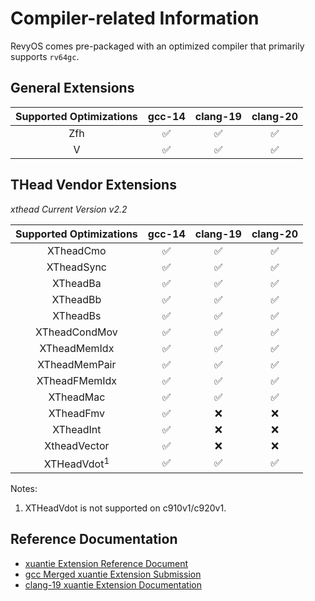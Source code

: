 # Compiler-related Information

RevyOS comes pre-packaged with an optimized compiler that primarily supports `rv64gc`.

## General Extensions

| Supported Optimizations | gcc-14 | clang-19 | clang-20 |
| :--: | :--: | :--: | :--: |
| Zfh  | ✅ | ✅ | ✅ |
| V    | ✅ | ✅ | ✅ |

## THead Vendor Extensions

*xthead Current Version v2.2*

| Supported Optimizations | gcc-14 | clang-19 | clang-20 |
| :--: | :--: | :--: | :--: |
| XTheadCmo              | ✅ | ✅ | ✅ |
| XTheadSync             | ✅ | ✅ | ✅ |
| XTheadBa               | ✅ | ✅ | ✅ |
| XTheadBb               | ✅ | ✅ | ✅ |
| XTheadBs               | ✅ | ✅ | ✅ |
| XTheadCondMov          | ✅ | ✅ | ✅ |
| XTheadMemIdx           | ✅ | ✅ | ✅ |
| XTheadMemPair          | ✅ | ✅ | ✅ |
| XTheadFMemIdx          | ✅ | ✅ | ✅ |
| XTheadMac              | ✅ | ✅ | ✅ |
| XTheadFmv              | ✅ | ❌ | ❌ |
| XTheadInt              | ✅ | ❌ | ❌ |
| XtheadVector           | ✅ | ❌ | ❌ |
| XTHeadVdot<sup>1</sup> | ✅ | ✅ | ✅ |

Notes:

1. XTHeadVdot is not supported on c910v1/c920v1.

## Reference Documentation

- [xuantie Extension Reference Document](https://github.com/XUANTIE-RV/thead-extension-spec)
- [gcc Merged xuantie Extension Submission](https://gcc.gnu.org/git/?p=gcc.git;a=commitdiff;h=8351535f20b52cf332791f60d2bf22a025833516)
- [clang-19 xuantie Extension Documentation](https://github.com/llvm/llvm-project/blob/release/19.x/llvm/docs/RISCVUsage.rst#vendor-extensions)
